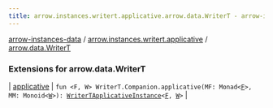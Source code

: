 ```yaml
---
title: arrow.instances.writert.applicative.arrow.data.WriterT - arrow-instances-data
---
```


[arrow-instances-data](../../index.html) / [arrow.instances.writert.applicative](../index.html) / [arrow.data.WriterT](./index.html)

### Extensions for arrow.data.WriterT

| [applicative](applicative.html) | `fun <F, W> WriterT.Companion.applicative(MF: Monad<`[`F`](applicative.html#F)`>, MM: Monoid<`[`W`](applicative.html#W)`>): `[`WriterTApplicativeInstance`](../../arrow.instances/-writer-t-applicative-instance/index.html)`<`[`F`](applicative.html#F)`, `[`W`](applicative.html#W)`>` |

